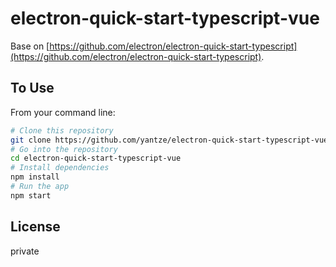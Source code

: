 # electron-quick-start-typescript-vue

Base on [https://github.com/electron/electron-quick-start-typescript](https://github.com/electron/electron-quick-start-typescript).

## To Use

From your command line:

```bash
# Clone this repository
git clone https://github.com/yantze/electron-quick-start-typescript-vue
# Go into the repository
cd electron-quick-start-typescript-vue
# Install dependencies
npm install
# Run the app
npm start
```

## License

private
